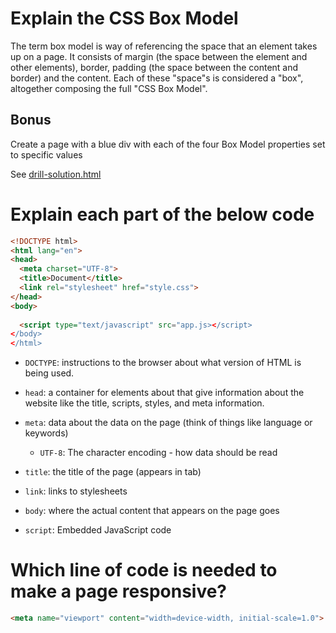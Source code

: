 # Explain the CSS Box Model

The term box model is way of referencing the space that an element takes up on a page. It consists of margin (the space between the element and other elements), border, padding (the space between the content and border) and the content. Each of these "space"s is considered a "box", altogether composing the full "CSS Box Model".

## Bonus

Create a page with a blue div with each of the four Box Model properties set to specific values

See [drill-solution.html](drill-solution.html)

# Explain each part of the below code

```html
<!DOCTYPE html>
<html lang="en">
<head>
  <meta charset="UTF-8">
  <title>Document</title>
  <link rel="stylesheet" href="style.css">
</head>
<body>
  
  <script type="text/javascript" src="app.js></script>
</body>
</html>
```

  * `DOCTYPE`: instructions to the browser about what version of HTML is being used.

  * `head`: a container for elements about that give information about the website like the title, scripts, styles, and meta information. 

  * `meta`: data about the data on the page (think of things like language or keywords)

    * `UTF-8`: The character encoding - how data should be read

  * `title`: the title of the page (appears in tab)

  * `link`: links to stylesheets

  * `body`: where the actual content that appears on the page goes

  * `script`: Embedded JavaScript code

# Which line of code is needed to make a page responsive?

```html
<meta name="viewport" content="width=device-width, initial-scale=1.0">
```